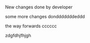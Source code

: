 New changes done by developer

some more changes dondddddddeddd

the way forwards
cccccc

zdgfdhjfhjgh
